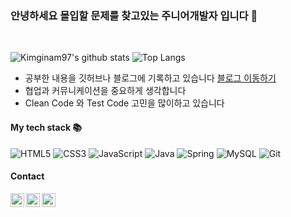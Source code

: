 ### 안녕하세요 몰입할 문제를 찾고있는 주니어개발자 입니다 👋
<br />

![Kimginam97's github stats](https://github-readme-stats.vercel.app/api?username=Kimginam97&show_icons=true&theme=merko)
![Top Langs](https://github-readme-stats.vercel.app/api/top-langs/?username=Kimginam97&layout=compact&theme=tokyonight)

* 공부한 내용을 깃허브나 블로그에 기록하고 있습니다  [블로그 이동하기](https://dudurian.tistory.com/)
* 협업과 커뮤니케이션을 중요하게 생각합니다
* Clean Code 와 Test Code 고민을 많이하고 있습니다

#### My tech stack 📚
![HTML5](https://img.shields.io/badge/-HTML5-F05032?style=for-the-badge&logo=html5&logoColor=ffffff)
![CSS3](https://img.shields.io/badge/-CSS3-007ACC?style=for-the-badge&logo=css3)
![JavaScript](https://img.shields.io/badge/-JavaScript-%23F7DF1C?style=for-the-badge&logo=javascript&logoColor=000000&labelColor=%23F7DF1C&color=%23FFCE5A)
![Java](https://img.shields.io/badge/-Java-007396?style=for-the-badge&logo=java&logoColor=ffffff)
![Spring](https://img.shields.io/badge/-Spring-6DB33F?style=for-the-badge&logo=spring&logoColor=ffffff)
![MySQL](https://img.shields.io/badge/-mysql-4479A1?style=for-the-badge&logo=mysql&logoColor=ffffff)
![Git](https://img.shields.io/badge/-Git-F05032?style=for-the-badge&logo=git&logoColor=ffffff)

#### Contact
 <a href="https://www.instagram.com/ginam97/">
  <img align="left" alt="Abhishek's Instagram" width="22px" src="https://raw.githubusercontent.com/hussainweb/hussainweb/main/icons/instagram.png" />
</a>
<a href="https://twitter.com/duduri123">
  <img align="left" alt="Abhishek Naidu | Twitter" width="22px" src="https://raw.githubusercontent.com/peterthehan/peterthehan/master/assets/twitter.svg" />
</a>
<a href="https://www.linkedin.com/in/ginam-kim-403a61202/">
  <img align="left" alt="Abhishek's LinkedIN" width="22px" src="https://raw.githubusercontent.com/peterthehan/peterthehan/master/assets/linkedin.svg" />
</a>


